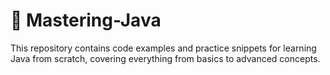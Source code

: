 # 🚀 Mastering-Java

This repository contains code examples and practice snippets for learning Java from scratch, covering everything from basics to advanced concepts.
